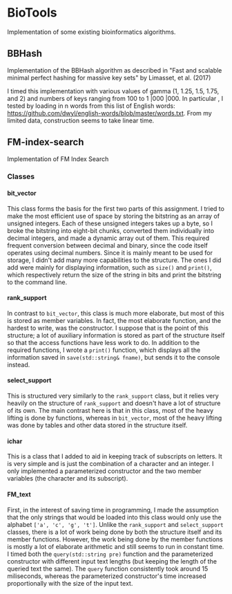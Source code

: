 # BioTools
Implementation of some existing bioinformatics algorithms.

## BBHash
Implementation of the BBHash algorithm as described in "Fast and scalable minimal perfect hashing for massive key sets" by Limasset, et al. (2017)

I timed this implementation with various values of gamma (1, 1.25, 1.5, 1.75, and 2) and numbers of keys ranging from 100 to 1 |000 |000. In particular , I tested by loading in n words from this list of English words: <https://github.com/dwyl/english-words/blob/master/words.txt>. From my limited data, construction seems to take linear time.

## FM-index-search
Implementation of FM Index Search
### Classes
#### bit_vector
This class forms the basis for the first two parts of this assignment. I tried to make the most efficient use of space by storing the bitstring as an array of unsigned integers. Each of these unsigned integers takes up a byte, so I broke the bitstring into eight-bit chunks, converted them individually into decimal integers, and made a dynamic array out of them. This required frequent conversion between decimal and binary, since the code itself operates using decimal numbers. Since it is mainly meant to be used for storage, I didn't add many more capabilities to the structure. The ones I did add were mainly for displaying information, such as `size()` and `print()`, which respectively return the size of the string in bits and print the bitstring to the command line.
#### rank_support
In contrast to `bit_vector`, this class is much more elaborate, but most of this is stored as member variables. In fact, the most elaborate function, and the hardest to write, was the constructor. I suppose that is the point of this structure; a lot of auxiliary information is stored as part of the structure itself so that the access functions have less work to do. In addition to the required functions, I wrote a `print()` function, which displays all the information saved in `save(std::string& fname)`, but sends it to the console instead.
#### select_support
This is structured very similarly to the `rank_support` class, but it relies very heavily on the structure of `rank_support` and doesn't have a lot of structure of its own. The main contrast here is that in this class, most of the heavy lifting is done by functions, whereas in `bit_vector`, most of the heavy lifting was done by tables and other data stored in the structure itself.
#### ichar
This is a class that I added to aid in keeping track of subscripts on letters. It is very simple and is just the combination of a character and an integer. I only implemented a parameterized constructor and the two member variables (the character and its subscript).
#### FM_text
First, in the interest of saving time in programming, I made the assumption that the only strings that would be loaded into this class would only use the alphabet `['a', 'c', 'g', 't']`. Unlike the `rank_support` and `select_support` classes, there is a lot of work being done by both the structure itself and its member functions. However, the work being done by the member functions is mostly a lot of elaborate arithmetic and still seems to run in constant time. I timed both the `query(std::string pre)` function and the parameterized constructor with different input text lengths (but keeping the length of the queried text the same). The `query` function consistently took around 15 miliseconds, whereas the parameterized constructor's time increased proportionally with the size of the input text.
